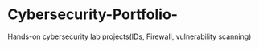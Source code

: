 # Cybersecurity-Portfolio-
Hands-on cybersecurity lab projects(IDs, Firewall, vulnerability scanning)
